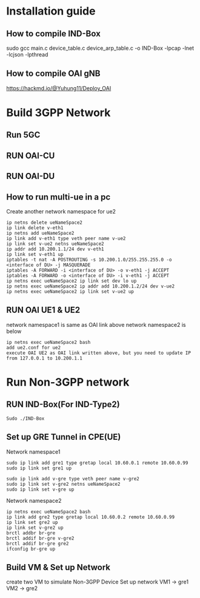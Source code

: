 # Installation guide
## How to compile IND-Box
sudo gcc main.c device_table.c device_arp_table.c -o IND-Box -lpcap -lnet -lcjson -lpthread
## How to compile OAI gNB
https://hackmd.io/@Yuhung11/Deploy_OAI

# Build 3GPP Network
## Run 5GC
## RUN OAI-CU
## RUN OAI-DU

## How to run multi-ue in a pc
Create another network namespace for ue2
```
ip netns delete ueNameSpace2
ip link delete v-eth1
ip netns add ueNameSpace2
ip link add v-eth1 type veth peer name v-ue2
ip link set v-ue2 netns ueNameSpace2
ip addr add 10.200.1.1/24 dev v-eth1  
ip link set v-eth1 up  
iptables -t nat -A POSTROUTING -s 10.200.1.0/255.255.255.0 -o <interface of DU> -j MASQUERADE  
iptables -A FORWARD -i <interface of DU> -o v-eth1 -j ACCEPT  
iptables -A FORWARD -o <interface of DU> -i v-eth1 -j ACCEPT 
ip netns exec ueNameSpace2 ip link set dev lo up   
ip netns exec ueNameSpace2 ip addr add 10.200.1.2/24 dev v-ue2
ip netns exec ueNameSpace2 ip link set v-ue2 up 
```
## RUN OAI UE1 & UE2
network namespace1 is same as OAI link above
network namespace2 is below
```
ip netns exec ueNameSpace2 bash
add ue2.conf for ue2
execute OAI UE2 as OAI link written above, but you need to update IP from 127.0.0.1 to 10.200.1.1
```

# Run Non-3GPP network
## RUN IND-Box(For IND-Type2)
```
Sudo ./IND-Box
```

## Set up GRE Tunnel in CPE(UE)
Network namespace1
```
sudo ip link add gre1 type gretap local 10.60.0.1 remote 10.60.0.99
sudo ip link set gre1 up

sudo ip link add v-gre type veth peer name v-gre2
sudo ip link set v-gre2 netns ueNameSpace2
sudo ip link set v-gre up
```
Network namespace2
```
ip netns exec ueNameSpace2 bash
ip link add gre2 type gretap local 10.60.0.2 remote 10.60.0.99
ip link set gre2 up
ip link set v-gre2 up
brctl addbr br-gre
brctl addif br-gre v-gre2
brctl addif br-gre gre2
ifconfig br-gre up
```

## Build VM & Set up Network
create two VM to simulate Non-3GPP Device
Set up network
VM1 -> gre1
VM2 -> gre2